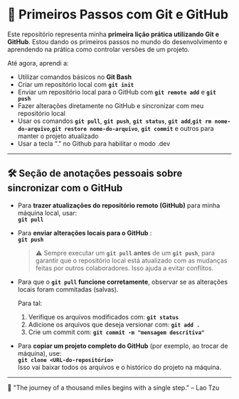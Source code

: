 # 🧠 Primeiros Passos com Git e GitHub

Este repositório representa minha **primeira lição prática utilizando Git e GitHub**. Estou dando os primeiros passos no mundo do desenvolvimento e aprendendo na prática como controlar versões de um projeto.

Até agora, aprendi a:

- Utilizar comandos básicos no **Git Bash**
- Criar um repositório local com **`git init`**
- Enviar um repositório local para o GitHub com **`git remote add`** e **`git push`**
- Fazer alterações diretamente no GitHub e sincronizar com meu repositório local
- Usar os comandos **`git pull`**, **`git push`**, **`git status`**, **`git add`**,**`git rm nome-do-arquivo`**,**`git restore nome-do-arquivo`**, **`git commit`** e outros para manter o projeto atualizado
- Usar a tecla "." no Github para habilitar o modo .dev

---

## 🛠️ Seção de anotações pessoais sobre sincronizar com o GitHub

- Para **trazer atualizações do repositório remoto (GitHub)** para minha máquina local, usar:  
  **`git pull`**

- Para **enviar alterações locais para o GitHub** :  
  **`git push`**  
  > ⚠️ Sempre executar um **`git pull`** **antes** de um **`git push`**, para garantir que o repositório local está atualizado com as mudanças feitas por outros colaboradores. Isso ajuda a evitar conflitos.

- Para que o **`git pull` funcione corretamente**, observar se as alterações locais foram commitadas (salvas).

  Para tal:

  1. Verifique os arquivos modificados com: **`git status`**
  2. Adicione os arquivos que deseja versionar com: **`git add .`**
  3. Crie um commit com: **`git commit -m "mensagem descritiva"`**

- Para **copiar um projeto completo do GitHub** (por exemplo, ao trocar de máquina), use:  
  **`git clone <URL-do-repositório>`**  
  Isso vai baixar todos os arquivos e o histórico do projeto na máquina.

---

📌 "The journey of a thousand miles begins with a single step." – Lao Tzu
